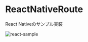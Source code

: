 # ReactNativeRoute


React Nativeのサンプル実装


![react-sample](https://cloud.githubusercontent.com/assets/10583478/12162490/39006592-b546-11e5-8e44-aeacce2a3eaf.png)
